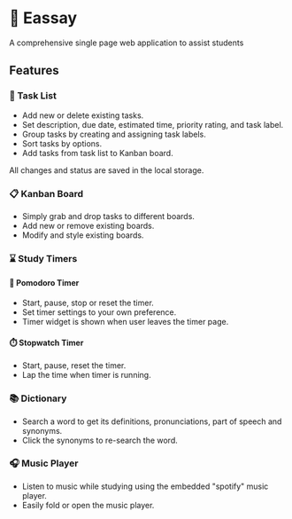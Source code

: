 # 📓 Eassay
A comprehensive single page web application to assist students

## Features

### 📝 Task List
* Add new or delete existing tasks.
* Set description, due date, estimated time, priority rating, and task label.
* Group tasks by creating and assigning task labels.
* Sort tasks by options.
* Add tasks from task list to Kanban board.

All changes and status are saved in the local storage.

### 📋 Kanban Board
* Simply grab and drop tasks to different boards.
* Add new or remove existing boards.
* Modify and style existing boards.

### ⌛ Study Timers

#### 🍅 Pomodoro Timer
* Start, pause, stop or reset the timer.
* Set timer settings to your own preference.
* Timer widget is shown when user leaves the timer page.

#### ⏱️ Stopwatch Timer
* Start, pause, reset the timer.
* Lap the time when timer is running.

### 📚 Dictionary
* Search a word to get its definitions, pronunciations, part of speech and synonyms.
* Click the synonyms to re-search the word.

### 🎧 Music Player
* Listen to music while studying using the embedded "spotify" music player.
* Easily fold or open the music player.
